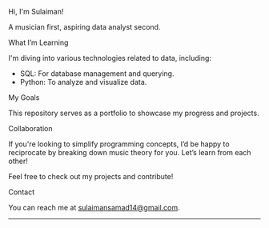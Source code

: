 Hi, I'm Sulaiman!

A musician first, aspiring data analyst second.

What I’m Learning

I'm diving into various technologies related to data, including:
- SQL: For database management and querying.
- Python: To analyze and visualize data.

My Goals

This repository serves as a portfolio to showcase my progress and projects. 

Collaboration

If you're looking to simplify programming concepts, I’d be happy to reciprocate by breaking down music theory for you. Let’s learn from each other!

Feel free to check out my projects and contribute!

Contact

You can reach me at sulaimansamad14@gmail.com.

---
